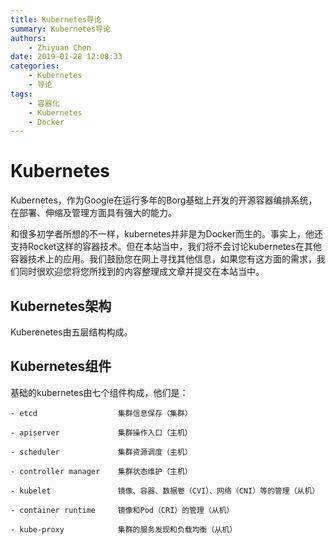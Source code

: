 ```yaml
---
title: Kubernetes导论
summary: Kubernetes导论
authors:
    - Zhiyuan Chen
date: 2019-01-28 12:08:33
categories: 
    - Kubernetes
    - 导论
tags:
    - 容器化
    - Kubernetes
    - Docker
---
```


# Kubernetes

Kubernetes，作为Google在运行多年的Borg基础上开发的开源容器编排系统，在部署、伸缩及管理方面具有强大的能力。

和很多初学者所想的不一样，kubernetes并非是为Docker而生的。事实上，他还支持Rocket这样的容器技术。但在本站当中，我们将不会讨论kubernetes在其他容器技术上的应用。我们鼓励您在网上寻找其他信息，如果您有这方面的需求，我们同时很欢迎您将您所找到的内容整理成文章并提交在本站当中。

## Kubernetes架构
Kuberenetes由五层结构构成。

## Kubernetes组件
基础的kubernetes由七个组件构成，他们是：

    - etcd                  集群信息保存（集群）

    - apiserver             集群操作入口（主机）

    - scheduler             集群资源调度（主机）

    - controller manager    集群状态维护（主机）

    - kubelet               镜像、容器、数据卷（CVI）、网络（CNI）等的管理（从机）

    - container runtime     镜像和Pod（CRI）的管理（从机）

    - kube-proxy            集群的服务发现和负载均衡（从机）